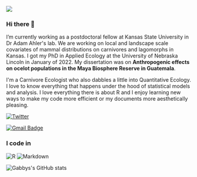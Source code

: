 ![](http://ForTheBadge.com/images/badges/built-with-science.svg)

### Hi there 👋

I’m currently working as a postdoctoral fellow at Kansas State University in Dr Adam Ahler's lab. We are working on local and landscape scale covariates of mammal distributions on carnivores and lagomorphs in Kansas. I got my PhD in Applied Ecology at the University of Nebraska Lincoln in January of 2022. My dissertation was on **Anthropogenic effects on ocelot populations in the Maya Biosphere Reserve in Guatemala**. 

I'm a Carnivore Ecologist who also dabbles a little into Quantitative Ecology. I love to know everything that happens under the hood of statistical models and analysis. I love everything there is about R and I enjoy learning new ways to make my code more efficient or my documents more aesthetically pleasing. 

<!-- Actual text -->

[![Twitter][1.2]][1]

<!-- Icons -->

[1.2]: https://img.shields.io/badge/Twitter-1DA1F2?style=for-the-badge&logo=twitter&logoColor=white (twitter icon)

[![Gmail Badge](https://img.shields.io/badge/-Gmail-c14438?style=flat-square&logo=Gmail&logoColor=white&link=mailto:aboelkassem.me@gmail.com)](mailto:gabriella.palomo@gmail.com)

<!-- Links to your social media accounts -->

[1]: https://twitter.com/GabbsPalomo

### I code in

![R](https://img.shields.io/badge/R-276DC3?style=for-the-badge&logo=r&logoColor=white) ![Markdown](https://img.shields.io/badge/Markdown-000000?style=for-the-badge&logo=markdown&logoColor=white) 

![Gabbys's GitHub stats](https://github-readme-stats.vercel.app/api?username=GabsPalomo&show_icons=true&theme=default)
